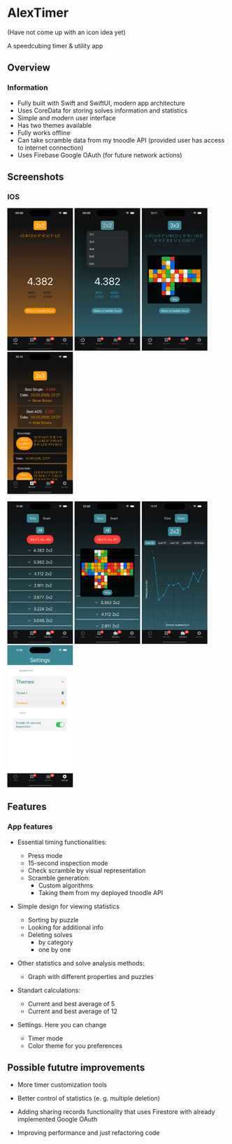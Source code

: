 
# AlexTimer
(Have not come up with an icon idea yet)

A speedcubing timer & utility app

## Overview
### Information

* Fully built with Swift and SwiftUI, modern app architecture
* Uses CoreData for storing solves information and statistics
* Simple and modern user interface
* Has two themes available
* Fully works offline
* Can take scramble data from my tnoodle API (provided user has access to internet connection)
* Uses Firebase Google OAuth (for future network actions)

## Screenshots
### IOS

<img src="https://github.com/axneo27/AlexTimerApp/blob/main/.github/images/timer_orange.png?raw=true?token=GHSAT0AAAAAAC5AIL2ORTUXDMGAMWEI25IK2BS2WRA" alt="timer orange" width="150"/> <img src="https://raw.githubusercontent.com/axneo27/AlexTimerApp/refs/heads/main/.github/images/timer_puzzles.png?" alt="timer puzzles" width="150"/> <img src="https://raw.githubusercontent.com/axneo27/AlexTimerApp/refs/heads/main/.github/images/timer_visual_3x3.png?" alt="timer puzzles" width="150"/> <img src="https://raw.githubusercontent.com/axneo27/AlexTimerApp/refs/heads/main/.github/images/records.png?" alt="timer puzzles" width="150"/>


<img src="https://raw.githubusercontent.com/axneo27/AlexTimerApp/refs/heads/main/.github/images/stats_all.png?" alt="timer puzzles" width="150"/> <img src="https://raw.githubusercontent.com/axneo27/AlexTimerApp/refs/heads/main/.github/images/stats_4x4visual.png?" alt="timer puzzles" width="150"/> <img src="https://raw.githubusercontent.com/axneo27/AlexTimerApp/refs/heads/main/.github/images/graph_2x2.png?" alt="timer puzzles" width="150"/> <img src="https://raw.githubusercontent.com/axneo27/AlexTimerApp/refs/heads/main/.github/images/settings.png?" alt="timer puzzles" width="150"/>

## Features
### App features

* Essential timing functionalities:
  * Press mode
  * 15-second inspection mode
  * Check scramble by visual representation
  * Scramble generation:
    * Custom algorithms
    * Taking them from my deployed tnoodle API

* Simple design for viewing statistics
  * Sorting by puzzle
  * Looking for additional info
  * Deleting solves 
    * by category
    * one by one

* Other statistics and solve analysis methods:
  * Graph with different properties and puzzles

* Standart calculations:
  * Current and best average of 5
  * Current and best average of 12

* Settings. Here you can change
  * Timer mode
  * Color theme for you preferences

## Possible fututre improvements

* More timer customization tools

* Better control of statistics (e. g. multiple deletion)

* Adding sharing records functionality that uses Firestore with already implemented Google OAuth

* Improving performance and just refactoring code
